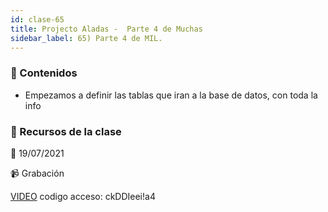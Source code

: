 ```yaml
---
id: clase-65
title: Projecto Aladas -  Parte 4 de Muchas
sidebar_label: 65) Parte 4 de MIL.
---
```




### 📝 Contenidos

- Empezamos a definir las tablas que iran a la base de datos, con toda la info 




### 🚀 Recursos de la clase

📆 19/07/2021

📹 Grabación

[VIDEO](https://us02web.zoom.us/rec/share/0SkkXHOQ0O5Mndfb3Wqn54WUtCrnTDpKxMB8m4zBdl7g11onWbg55fp6Ic3xe-TW.H-oNfS3zfSxbDqF-)
codigo acceso: ckDDIeei!a4
